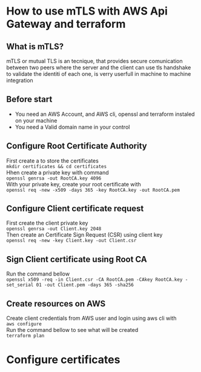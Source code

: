 
# How to use mTLS with AWS Api Gateway and terraform
## What is mTLS?
mTLS or mutual TLS is an tecnique, that provides secure comunication between two peers where the server and the client
can use tls handshake to validate the identiti of each one, is verry userfull in machine to machine integration 
## Before start
* You need an AWS Account, and AWS cli, openssl and terraform instaled on your machine
* You need a Valid domain name in your control
## Configure Root Certificate Authority
First create a to store the certificates  
`mkdir certificates && cd certificates`  
Hhen create a private key with command   
`openssl genrsa -out RootCA.key 4096`  
With your private key, create your root certificate with  
`openssl req -new -x509 -days 365 -key RootCA.key -out RootCA.pem`
## Configure Client certificate request
First create the client private key  
`openssl genrsa -out Client.key 2048`  
Then create an Certificate Sign Request (CSR) using client key  
`openssl req -new -key Client.key -out Client.csr`  
## Sign Client certificate using Root CA
Run the command bellow  
```openssl x509 -req -in Client.csr -CA RootCA.pem -CAkey RootCA.key -set_serial 01 -out Client.pem -days 365 -sha256```
## Create resources on AWS
Create client credentials from AWS user and login using aws cli
with  
`aws configure`  
Run the command bellow to see what will be created  
`terraform plan` 
# Configure certificates

